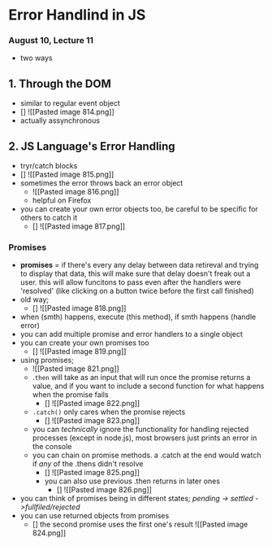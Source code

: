 # Error Handlind in JS
### August 10, Lecture 11

- two ways
## 1. Through the DOM
- similar to regular event object
- [] ![[Pasted image 814.png]]
- actually assynchronous

## 2. JS Language's Error Handling
- tryr/catch blocks
- [] ![[Pasted image 815.png]]
- sometimes the error throws back an error object
	- ![[Pasted image 816.png]]
	- helpful on Firefox
- you can create your own error objects too, be careful to be specific for others to catch it
	- [] ![[Pasted image 817.png]]

### Promises
- **promises** = if there's every any delay between data retireval and trying to display that data, this will make sure that delay doesn't freak out a user. this will allow funcitons to pass even after the handlers were 'resolved' (like clicking on a button twice before the first call finished)
- old way;
	- [] ![[Pasted image 818.png]]
- when (smth) happens, execute (this method), if smth happens (handle error)
- you can add multiple promise and error handlers to a single object
- you can create your own promises too
	- [] ![[Pasted image 819.png]]
- using promises;
	- ![[Pasted image 821.png]]
	- .`then` will take as an input that will run once the promise returns a value, and if you want to include a second function for what happens when the promise fails
		- [] ![[Pasted image 822.png]]
	- `.catch()` only cares when the promise rejects
		- [] ![[Pasted image 823.png]]
	- you can *technically* ignore the functionality for handling rejected processes (except in node.js), most browsers just prints an error in the console
	- you can chain on promise methods. a .catch at the end would watch if *any* of the .thens didn't resolve 
		- [] ![[Pasted image 825.png]]
		- you can also use previous .then returns in later ones
			- [] ![[Pasted image 826.png]]
- you can think of promises being in different states; *pending -> settled ->fullfiled/rejected*
- you can use returned objects from promises
	- [] the second promise uses the first one's result ![[Pasted image 824.png]]